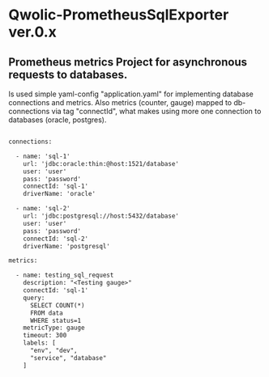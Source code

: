 # Qwolic-PrometheusSqlExporter ver.0.x

## Prometheus metrics Project for asynchronous requests to databases.

Is used simple yaml-config "application.yaml" for implementing database connections and metrics. Also metrics (counter, gauge) mapped to db-connections via tag "connectId", what makes using more one connection to databases (oracle, postgres).

```dtd

connections:

  - name: 'sql-1'
    url: 'jdbc:oracle:thin:@host:1521/database'
    user: 'user'
    pass: 'password'
    connectId: 'sql-1'
    driverName: 'oracle'

  - name: 'sql-2'
    url: 'jdbc:postgresql://host:5432/database'
    user: 'user'
    pass: 'password'
    connectId: 'sql-2'
    driverName: 'postgresql'

metrics:

  - name: testing_sql_request
    description: "<Testing gauge>"
    connectId: 'sql-1'
    query:
      SELECT COUNT(*)
      FROM data 
      WHERE status=1
    metricType: gauge
    timeout: 300
    labels: [
      "env", "dev",
      "service", "database"
    ]


```